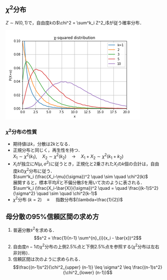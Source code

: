 ## $\chi^2$分布

$Z \sim N(0,1)$で，自由度$k$の$\chi^2 = \sum^k_i Z^2_i$が従う確率分布．

![chi2](./chi2.png)

### $\chi^2$分布の性質

- 期待値は$k$，分散は$2k$となる．  
- 正規分布と同じく，再生性を持つ．  
$X_1 \sim\chi^2(k_1), \quad X_2 \sim\chi^2(k_2) \quad \to \quad  X_1+X_2 \sim \chi^2(k_1+k_2)$  
- $X_i$が独立に$N(\mu, \sigma^2)$に従うとき，正規化と2乗された$X_i$の$k$個の合計は，自由度$k$の$\chi^2$分布に従う．  
$\sum^k_i (\frac{X_i-\mu}{\sigma})^2 \quad \sim \quad  \chi^2(k)$  
展開すると，標本平均$\bar{X}$と不偏分散$S$を用いて次のように表される．
$\sum^k_i (\frac{X_i-\bar{X}}{\sigma})^2 \quad = \quad \frac{(k-1)S^2}{\sigma^2} \quad \sim \quad \chi^2(k-1)$
- $\chi^2$分布 $(k=2) \quad \equiv \quad$ 指数分布$(\lambda=\frac{1}{2})$

## 母分散の95%信頼区間の求め方  

1. 普遍分散$s^2$を求める．  
$$s^2 = \frac{1}{n-1} \sum^{n}_{i}(x_i - \bar{x})^2$$
2. 自由度$n-1$の$\chi^2$分布の上側2.5%点と下側2.5%点を参照する($\chi^2$分布は左右非対称)．
3. 信頼区間は次のように求められる．
$$\frac{(n-1)s^2}{\chi^2_{upper} (n-1)} \leq \sigma^2 \leq \frac{(n-1)s^2}{\chi^2_{lower} (n-1)}$$